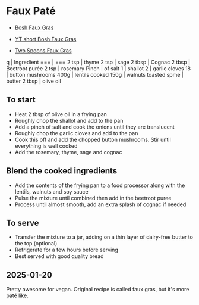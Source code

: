 # Faux Paté

- [Bosh Faux Gras](https://www.bosh.tv/recipes/faux-gras)

- [YT short Bosh Faux Gras](https://www.instagram.com/p/BlYWC8CHzSj/)

- [Two Spoons Faux Gras](https://www.twospoons.ca/faux-gras/)

q | Ingredient
=== | ===
2 tsp | thyme
2 tsp | sage
2 tbsp | Cognac
2 tbsp | Beetroot purée
2 tsp | rosemary
Pinch | of salt
1 | shallot
2 | garlic cloves
18 | button mushrooms
400g | lentils cooked
150g | walnuts toasted
spme | butter
2 tbsp | olive oil

## To start

- Heat 2 tbsp of olive oil in a frying pan
- Roughly chop the shallot and add to the pan
- Add a pinch of salt and cook the onions until they are translucent
- Roughly chop the garlic cloves and add to the pan
- Cook this off and add the chopped button mushrooms. Stir until everything is well cooked
- Add the rosemary, thyme, sage and cognac

## Blend the cooked ingredients

- Add the contents of the frying pan to a food processor along with the lentils, walnuts and soy sauce
- Pulse the mixture until combined then add in the beetroot puree
- Process until almost smooth, add an extra splash of cognac if needed

## To serve

- Transfer the mixture to a jar, adding on a thin layer of dairy-free butter to the top (optional)
- Refrigerate for a few hours before serving
- Best served with good quality bread

## 2025-01-20
Pretty awesome for vegan. Original recipe is called faux gras, but it's more paté like.
